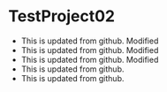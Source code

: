 # TestProject02

- This is updated from github. Modified
- This is updated from github. Modified
- This is updated from github. Modified
- This is updated from github.
- This is updated from github.
